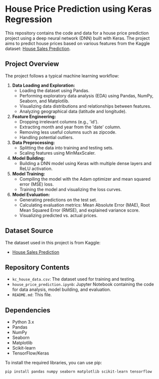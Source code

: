 # House Price Prediction using Keras Regression

This repository contains the code and data for a house price prediction project using a deep neural network (DNN) built with Keras. The project aims to predict house prices based on various features from the Kaggle dataset: [House Sales Prediction](https://www.kaggle.com/datasets/harlfoxem/housesalesprediction/data).

## Project Overview

The project follows a typical machine learning workflow:

1.  **Data Loading and Exploration:**
    * Loading the dataset using Pandas.
    * Performing exploratory data analysis (EDA) using Pandas, NumPy, Seaborn, and Matplotlib.
    * Visualizing data distributions and relationships between features.
    * Analyzing geographical data (latitude and longitude).
2.  **Feature Engineering:**
    * Dropping irrelevant columns (e.g., 'id').
    * Extracting month and year from the 'date' column.
    * Removing less useful columns such as zipcode.
    * Handling potential outliers.
3.  **Data Preprocessing:**
    * Splitting the data into training and testing sets.
    * Scaling features using MinMaxScaler.
4.  **Model Building:**
    * Building a DNN model using Keras with multiple dense layers and ReLU activation.
5.  **Model Training:**
    * Compiling the model with the Adam optimizer and mean squared error (MSE) loss.
    * Training the model and visualizing the loss curves.
6.  **Model Evaluation:**
    * Generating predictions on the test set.
    * Calculating evaluation metrics: Mean Absolute Error (MAE), Root Mean Squared Error (RMSE), and explained variance score.
    * Visualizing predicted vs. actual prices.

## Dataset Source

The dataset used in this project is from Kaggle:

* [House Sales Prediction](https://www.kaggle.com/datasets/harlfoxem/housesalesprediction/data)

## Repository Contents

* `kc_house_data.csv`: The dataset used for training and testing.
* `house_price_prediction.ipynb`: Jupyter Notebook containing the code for data analysis, model building, and evaluation.
* `README.md`: This file.

## Dependencies

* Python 3.x
* Pandas
* NumPy
* Seaborn
* Matplotlib
* Scikit-learn
* TensorFlow/Keras

To install the required libraries, you can use pip:

```bash
pip install pandas numpy seaborn matplotlib scikit-learn tensorflow
